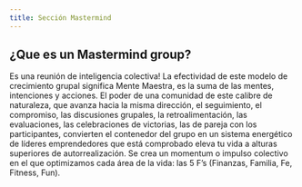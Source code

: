 ```yaml
---
title: Sección Mastermind
---
```

## ¿Que es un Mastermind group?

Es una reunión de inteligencia colectiva! La efectividad de este modelo de crecimiento grupal significa Mente Maestra, es la suma de las mentes, intenciones y acciones. El poder de una comunidad de este calibre de naturaleza, que avanza hacia la misma dirección, el seguimiento, el compromiso, las discusiones grupales, la retroalimentación, las evaluaciones, las celebraciones de victorias, las de pareja con los participantes, convierten el contenedor del grupo en un sistema energético de líderes emprendedores que está comprobado eleva tu vida a alturas superiores de autorrealización. Se crea un momentum o impulso colectivo en el que optimizamos cada área de la vida: las 5 F’s (Finanzas, Familia, Fe, Fitness, Fun).